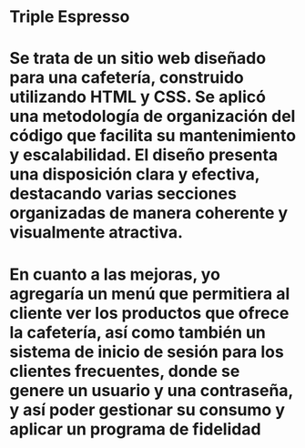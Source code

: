 # Triple Espresso

# Se trata de un sitio web diseñado para una cafetería, construido utilizando HTML y CSS. Se aplicó una metodología de organización del código que facilita su mantenimiento y escalabilidad. El diseño presenta una disposición clara y efectiva, destacando varias secciones organizadas de manera coherente y visualmente atractiva.

# En cuanto a las mejoras, yo agregaría un menú que permitiera al cliente ver los productos que ofrece la cafetería, así como también un sistema de inicio de sesión para los clientes frecuentes, donde se genere un usuario y una contraseña, y así poder gestionar su consumo y aplicar un programa de fidelidad